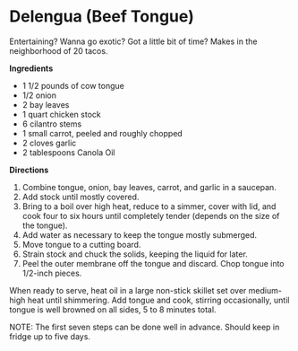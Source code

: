 Delengua (Beef Tongue)
======================

Entertaining? Wanna go exotic? Got a little bit of time? Makes in the neighborhood of 20 tacos.

__Ingredients__

* 1 1/2 pounds of cow tongue
* 1/2 onion
* 2 bay leaves
* 1 quart chicken stock
* 6 cilantro stems
* 1 small carrot, peeled and roughly chopped
* 2 cloves garlic
* 2 tablespoons Canola Oil

__Directions__

1. Combine tongue, onion, bay leaves, carrot, and garlic in a saucepan. 
2. Add stock until mostly covered. 
3. Bring to a boil over high heat, reduce to a simmer, cover with lid, and cook four to six hours until completely tender (depends on the size of the tongue).
4. Add water as necessary to keep the tongue mostly submerged.
5. Move tongue to a cutting board. 
6. Strain stock and chuck the solids, keeping the liquid for later. 
7. Peel the outer membrane off the tongue and discard. Chop tongue into 1/2-inch pieces. 

When ready to serve, heat oil in a large non-stick skillet set over medium-high heat until shimmering. Add tongue and cook, stirring occasionally, until tongue is well browned on all sides, 5 to 8 minutes total. 

NOTE: The first seven steps can be done well in advance. Should keep in fridge up to five days.